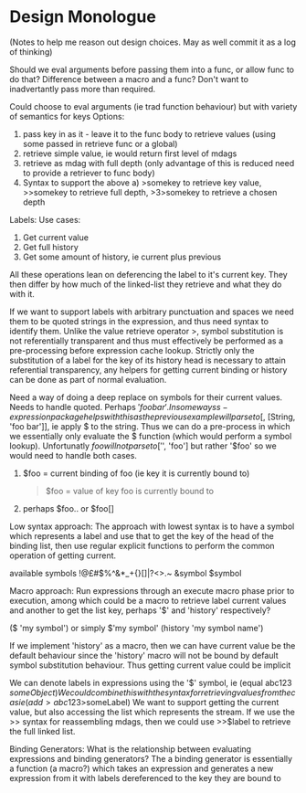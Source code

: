 # Design Monologue
(Notes to help me reason out design choices. May as well commit it as a log of thinking)

Should we eval arguments before passing them into a func, or allow func to do that? Difference between a macro and a func?
Don't want to inadvertantly pass more than required.

Could choose to eval arguments (ie trad function behaviour) but with variety of semantics for keys
Options:
1. pass key in as it - leave it to the func body to retrieve values (using some passed in retrieve func or a global)
2. retrieve simple value, ie would return first level of mdags
3. retrieve as mdag with full depth (only advantage of this is reduced need to provide a retriever to func body)
4. Syntax to support the above
a) >somekey to retrieve key value, >>somekey to retrieve full depth, >3>somekey to retrieve a chosen depth

Labels:
Use cases:
1) Get current value
2) Get full history
3) Get some amount of history, ie current plus previous

All these operations lean on deferencing the label to it's current key. They then differ by how much of the linked-list they retrieve and what they do with it.

If we want to support labels with arbitrary punctuation and spaces we need them to be quoted strings in the expression, and thus need syntax to identify them. Unlike the value retrieve operator >, symbol substitution is not referentially transparent and thus must effectively be performed as a pre-processing before expression cache lookup. Strictly only the substitution of a label for the key of its history head is necessary to attain referential transparency, any helpers for getting current binding or history can be done as part of normal evaluation.

Need a way of doing a deep replace on symbols for their current values. Needs to handle quoted. Perhaps $'foo bar'. In some ways s-expression package helps with this as the previous example will parse to [$, [String, 'foo bar']], ie apply $ to the string. Thus we can do a pre-process in which we essentially only evaluate the $ function (which would perform a symbol lookup). Unfortunatly $foo will not parse to ['$', 'foo'] but rather '$foo' so we would need to handle both cases.


1) $foo = current binding of foo (ie key it is currently bound to)
	>$foo = value of key foo is currently bound to
2) perhaps $foo.. or $foo[]

Low syntax approach:
The approach with lowest syntax is to have a symbol which represents a label and use that to get the key of the head of the binding list, then use regular explicit functions to perform the common operation of getting current.

available symbols !@£#$%^&*_+{}[]|?<>.~
&symbol
$symbol

Macro approach:
Run expressions through an execute macro phase prior to execution, among which could be a macro to retrieve label current values and another to get the list key, perhaps '$' and 'history' respectively?

($ 'my symbol') or simply $'my symbol'
(history 'my symbol name')

If we implement 'history' as a macro, then we can have current value be the default behaviour since the 'history' macro will not be bound by default symbol substitution behaviour. Thus getting current value could be implicit

We can denote labels in expressions using the '$' symbol, ie (equal abc123 $someObject)
We could combine this with the syntax for retrieving values from the cas ie (add >abc123 >$someLabel)
We want to support getting the current value, but also accessing the list which represents the stream.
If we use the >> syntax for reassembling mdags, then we could use >>$label to retrieve the full linked list.

Binding Generators:
What is the relationship between evaluating expressions and binding generators?
The a binding generator is essentially a function (a macro?) which takes an expression and generates a new expression from it with labels dereferenced to the key they are bound to
